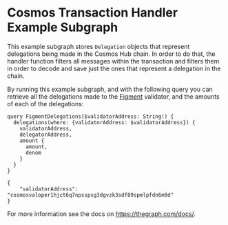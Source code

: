 # Cosmos Transaction Handler Example Subgraph

This example subgraph stores `Delegation` objects that represent delegations being made in the Cosmos Hub chain. In order to do that, the handler function filters all messages within the transaction and filters them in order to decode and save just the ones that represent a delegation in the chain.

By running this example subgraph, and with the following query you can retrieve all the delegations made to the [Figment](https://atomscan.com/validators/cosmosvaloper1hjct6q7npsspsg3dgvzk3sdf89spmlpfdn6m9d) validator, and the amounts of each of the delegations:

```
query FigmentDelegations($validatorAddress: String!) {
  delegations(where: {validatorAddress: $validatorAddress}) {
    validatorAddress,
    delegatorAddress,
    amount {
      amount,
      denom
    }
  }
}
```
```
{
    "validatorAddress": "cosmosvaloper1hjct6q7npsspsg3dgvzk3sdf89spmlpfdn6m9d"
}
```
For more information see the docs on https://thegraph.com/docs/.
